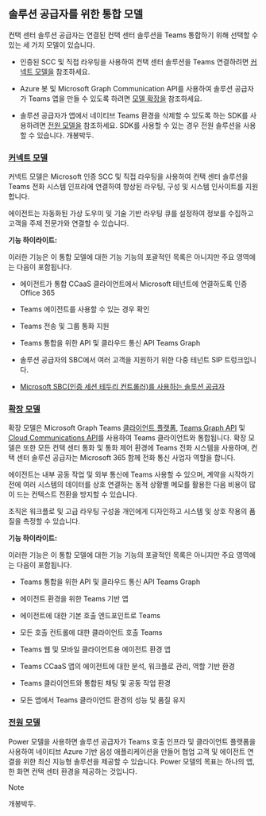 ## <a name="integration-models-for-solution-providers"></a>솔루션 공급자를 위한 통합 모델

<a name="steps"></a>

컨택 센터 솔루션 공급자는 연결된 컨택 센터 솔루션을 Teams 통합하기 위해 선택할 수 있는 세 가지 모델이 있습니다.

- 인증된 SCC 및 직접 라우팅을 사용하여 컨택 센터 솔루션을 Teams 연결하려면 [커넥트 모델을](?tabs=connect#steps) 참조하세요.

- Azure 봇 및 Microsoft Graph Communication API를 사용하여 솔루션 공급자가 Teams 앱을 만들 수 있도록 하려면 [모델 확장을](?tabs=extend#steps) 참조하세요.

- 솔루션 공급자가 앱에서 네이티브 Teams 환경을 삭제할 수 있도록 하는 SDK를 사용하려면 [전원 모델을](?tabs=power#steps) 참조하세요. SDK를 사용할 수 있는 경우 전원 솔루션을 사용할 수 있습니다. 개봉박두.

### <a name="the-connect-model"></a>[**커넥트 모델**](#tab/connect)

커넥트 모델은 Microsoft 인증 SCC 및 직접 라우팅을 사용하여 컨택 센터 솔루션을 Teams 전화 시스템 인프라에 연결하여 향상된 라우팅, 구성 및 시스템 인사이트를 지원합니다.

에이전트는 자동화된 가상 도우미 및 기술 기반 라우팅 큐를 설정하여 정보를 수집하고 고객을 주제 전문가와 연결할 수 있습니다.

**기능 하이라이트:**

이러한 기능은 이 통합 모델에 대한 기능 기능의 포괄적인 목록은 아니지만 주요 영역에는 다음이 포함됩니다.

- 에이전트가 통합 CCaaS 클라이언트에서 Microsoft 테넌트에 연결하도록 인증 Office 365

- Teams 에이전트를 사용할 수 있는 경우 확인

- Teams 전송 및 그룹 통화 지원

- Teams 통합을 위한 API 및 클라우드 통신 API Teams Graph

- 솔루션 공급자의 SBC에서 여러 고객을 지원하기 위한 다중 테넌트 SIP 트렁크입니다.

- [<span class="underline">Microsoft SBC(인증 세션 테두리 컨트롤러)</span>를 사용하는 솔루션 공급자](../direct-routing-border-controllers.md)

### <a name="the-extend-model"></a>[**확장 모델**](#tab/extend)

확장 모델은 Microsoft Graph Teams [클라이언트 플랫폼](/microsoftteams/platform/overview), [Teams Graph API](/graph/api/resources/teams-api-overview) 및 [Cloud Communications API](/graph/api/resources/communications-api-overview)를 사용하여 Teams 클라이언트와 통합됩니다. 확장 모델은 또한 모든 컨택 센터 통화 및 통화 제어 환경에 Teams 전화 시스템을 사용하며, 컨택 센터 솔루션 공급자는 Microsoft 365 함께 전화 통신 사업자 역할을 합니다.

에이전트는 내부 공동 작업 및 외부 통신에 Teams 사용할 수 있으며, 계약을 시작하기 전에 여러 시스템의 데이터를 상호 연결하는 동적 상황별 메모를 활용한 다음 비용이 많이 드는 컨텍스트 전환을 방지할 수 있습니다.

조직은 워크플로 및 고급 라우팅 구성을 개인에게 디자인하고 시스템 및 상호 작용의 품질을 측정할 수 있습니다.

**기능 하이라이트:**

이러한 기능은 이 통합 모델에 대한 기능 기능의 포괄적인 목록은 아니지만 주요 영역에는 다음이 포함됩니다.

- Teams 통합을 위한 API 및 클라우드 통신 API Teams Graph

- 에이전트 환경을 위한 Teams 기반 앱

- 에이전트에 대한 기본 호출 엔드포인트로 Teams

- 모든 호출 컨트롤에 대한 클라이언트 호출 Teams

- Teams 웹 및 모바일 클라이언트용 에이전트 환경 앱

- Teams CCaaS 앱의 에이전트에 대한 분석, 워크플로 관리, 역할 기반 환경

- Teams 클라이언트와 통합된 채팅 및 공동 작업 환경

- 모든 앱에서 Teams 클라이언트 환경의 성능 및 품질 유지

### <a name="the-power-model"></a>[**전원 모델**](#tab/power)

Power 모델을 사용하면 솔루션 공급자가 Teams 호출 인프라 및 클라이언트 플랫폼을 사용하여 네이티브 Azure 기반 음성 애플리케이션을 만들어 협업 고객 및 에이전트 연결을 위한 최신 지능형 솔루션을 제공할 수 있습니다. Power 모델의 목표는 하나의 앱, 한 화면 컨택 센터 환경을 제공하는 것입니다.


> [!NOTE]
> 개봉박두.
